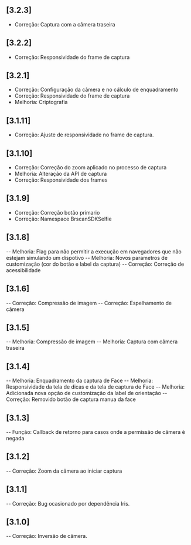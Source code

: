 ## [3.2.3]
- Correção: Captura com a câmera traseira

## [3.2.2]
- Correção: Responsividade do frame de captura

## [3.2.1]
- Correção: Configuração da câmera e no cálculo de enquadramento
- Correção: Responsividade do frame de captura
- Melhoria: Criptografia

## [3.1.11]
- Correção: Ajuste de responsividade no frame de captura.

## [3.1.10]
- Correção: Correção do zoom aplicado no processo de captura
- Melhoria: Alteração da API de captura
- Correção: Responsividade dos frames

## [3.1.9]
- Correção: Correção botão primario
- Correção: Namespace BrscanSDKSelfie

## [3.1.8]
-- Melhoria: Flag para não permitir a execução em navegadores que não estejam simulando um dispotivo
-- Melhoria: Novos parametros de customização (cor do botão e label da captura)
-- Correção: Correção de acessibilidade

## [3.1.6]
-- Correção: Compressão de imagem
-- Correção: Espelhamento de câmera

## [3.1.5]
-- Melhoria: Compressão de imagem
-- Melhoria: Captura com câmera traseira

## [3.1.4]
-- Melhoria: Enquadramento da captura de Face
-- Melhoria: Responsividade da tela de dicas e da tela de captura de Face
-- Melhoria: Adicionada nova opção de customização da label de orientação
-- Correção: Removido botão de captura manua da face

## [3.1.3]
-- Função: Callback de retorno para casos onde a permissão de câmera é negada

## [3.1.2]
-- Correção: Zoom da câmera ao iniciar captura

## [3.1.1]
-- Correção: Bug ocasionado por dependência Iris.

## [3.1.0]
-- Correção: Inversão de câmera.